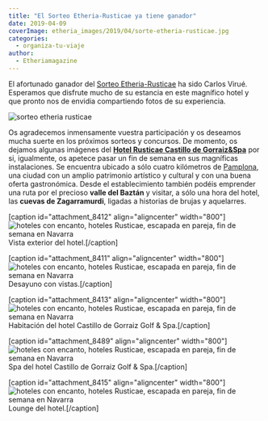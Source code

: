 ```yaml
---
title: "El Sorteo Etheria-Rusticae ya tiene ganador"
date: 2019-04-09
coverImage: etheria_images/2019/04/sorte-etheria-rusticae.jpg
categories: 
  - organiza-tu-viaje
author: 
  - Etheriamagazine
---
```


El afortunado ganador del [Sorteo 
Etheria-Rusticae](https://etheriamagazine.com/2019/03/26/sorteo-etheria-rusticae-hotel-navarra/) 
ha sido Carlos Virué. Esperamos que disfrute mucho de su estancia en este magnífico 
hotel y que pronto nos de envidia compartiendo fotos de su experiencia. 

![sorteo etheria rusticae](etheria_images/2019/04/sorte-etheria-rusticae.jpg)

Os agradecemos inmensamente vuestra participación y os deseamos mucha suerte en los próximos sorteos y concursos. De momento, os dejamos algunas imágenes del [**Hotel Rusticae Castillo de Gorraiz&Spa**](https://etheriamagazine.com/2019/03/20/viaje-en-pareja-hotel-castillo-de-gorraiz-navarra/) por si, igualmente, os apetece pasar un fin de semana en sus magníficas instalaciones. Se encuentra ubicado a sólo cuatro kilómetros de [Pamplona](https://www.turismo.navarra.es/esp/organice-viaje/recurso/Localidades/2513/Pamplona.htm), una ciudad con un amplio patrimonio artístico y cultural y con una buena oferta gastronómica. Desde el establecimiento también podéis emprender una ruta por el precioso **valle del Baztán** y visitar, a sólo una hora del hotel, las **cuevas de Zagarramurdi**, ligadas a historias de brujas y aquelarres.

\[caption id="attachment\_8412" align="aligncenter" width="800"\]![hoteles con encanto, hoteles Rusticae, escapada en pareja, fin de semana en Navarra](etheria_images/2019/03/hotel-castillo-gormaiz-Exterior-hotel-general.jpg "Vista exterior del hotel Castillo de Gorraiz Golf & Spa.") Vista exterior del hotel.\[/caption\]

\[caption id="attachment\_8411" align="aligncenter" width="800"\]![hoteles con encanto, hoteles Rusticae, escapada en pareja, fin de semana en Navarra](etheria_images/2019/03/hotel-castillo-gormaizterraza-interior-y-exterior.jpg "Vistas desde el hotel Castillo de Gorraiz Golf & Spa") Desayuno con vistas.\[/caption\]

\[caption id="attachment\_8413" align="aligncenter" width="800"\]![hoteles con encanto, hoteles Rusticae, escapada en pareja, fin de semana en Navarra](etheria_images/2019/03/hotel-castillo-gormaiz-habitacion.jpg) Habitación del hotel Castillo de Gorraiz Golf & Spa.\[/caption\]

\[caption id="attachment\_8489" align="aligncenter" width="800"\]![hoteles con encanto, hoteles Rusticae, escapada en pareja, fin de semana en Navarra](etheria_images/2019/03/hotel-castillo-gorraiz-spa.jpg) Spa del hotel Castillo de Gorraiz Golf & Spa.\[/caption\]

\[caption id="attachment\_8415" align="aligncenter" width="800"\]![hoteles con encanto, hoteles Rusticae, escapada en pareja, fin de semana en Navarra](etheria_images/2019/03/hotel-castillo-gormaiz-lounge.jpg) Lounge del hotel.\[/caption\]

